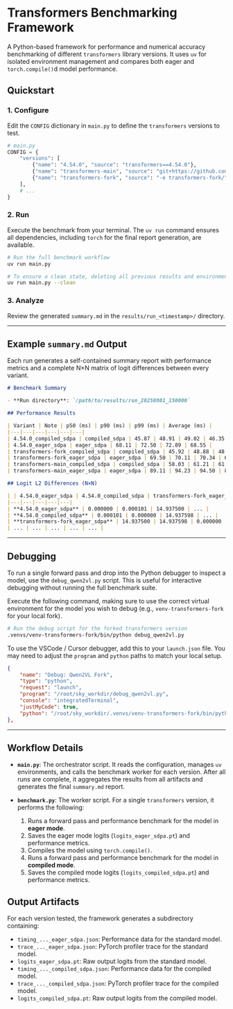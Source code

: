 # Transformers Benchmarking Framework

A Python-based framework for performance and numerical accuracy benchmarking of different `transformers` library versions. It uses `uv` for isolated environment management and compares both eager and `torch.compile()`d model performance.

## Quickstart

### 1. Configure

Edit the `CONFIG` dictionary in `main.py` to define the `transformers` versions to test.

```python
# main.py
CONFIG = {
    "versions": [
        {"name": "4.54.0", "source": "transformers==4.54.0"},
        {"name": "transformers-main", "source": "git+https://github.com/huggingface/transformers.git"},
        {"name": "transformers-fork", "source": "-e transformers-fork/"},
    ],
    # ...
}
```

### 2. Run

Execute the benchmark from your terminal. The `uv run` command ensures all dependencies, including `torch` for the final report generation, are available.

```bash
# Run the full benchmark workflow
uv run main.py

# To ensure a clean state, deleting all previous results and environments:
uv run main.py --clean
```

### 3. Analyze

Review the generated `summary.md` in the `results/run_<timestamp>/` directory.

---

## Example `summary.md` Output

Each run generates a self-contained summary report with performance metrics and a complete N×N matrix of logit differences between every variant.

````markdown
# Benchmark Summary

- **Run directory**: `/path/to/results/run_20250801_150000`

## Performance Results

| Variant | Note | p50 (ms) | p90 (ms) | p99 (ms) | Average (ms) |
|---|---|---|---|---|---|
| 4.54.0_compiled_sdpa | compiled_sdpa | 45.87 | 48.91 | 49.02 | 46.35 |
| 4.54.0_eager_sdpa | eager_sdpa | 68.11 | 72.50 | 72.89 | 68.55 |
| transformers-fork_compiled_sdpa | compiled_sdpa | 45.92 | 48.88 | 48.99 | 46.41 |
| transformers-fork_eager_sdpa | eager_sdpa | 69.50 | 70.11 | 70.34 | 68.99 |
| transformers-main_compiled_sdpa | compiled_sdpa | 58.03 | 61.21 | 61.55 | 57.49 |
| transformers-main_eager_sdpa | eager_sdpa | 89.11 | 94.23 | 94.50 | 89.72 |

## Logit L2 Differences (N×N)

| | 4.54.0_eager_sdpa | 4.54.0_compiled_sdpa | transformers-fork_eager_sdpa | ... |
|---|---|---|---|---|
| **4.54.0_eager_sdpa** | 0.000000 | 0.000101 | 14.937500 | ... |
| **4.54.0_compiled_sdpa** | 0.000101 | 0.000000 | 14.937598 | ... |
| **transformers-fork_eager_sdpa** | 14.937500 | 14.937598 | 0.000000 | ... |
| ... | ... | ... | ... | ... |
````

---

## Debugging

To run a single forward pass and drop into the Python debugger to inspect a model, use the `debug_qwen2vl.py` script. This is useful for interactive debugging without running the full benchmark suite.

Execute the following command, making sure to use the correct virtual environment for the model you wish to debug (e.g., `venv-transformers-fork` for your local fork).

```bash
# Run the debug script for the forked transformers version
.venvs/venv-transformers-fork/bin/python debug_qwen2vl.py
```

To use the VSCode / Cursor debugger, add this to your `launch.json` file. You may need to adjust the `program` and `python` paths to match your local setup.

```json
{
    "name": "Debug: Qwen2VL Fork",
    "type": "python",
    "request": "launch",
    "program": "/root/sky_workdir/debug_qwen2vl.py",
    "console": "integratedTerminal",
    "justMyCode": true,
    "python": "/root/sky_workdir/.venvs/venv-transformers-fork/bin/python"
},
```

---


## Workflow Details

-   **`main.py`**: The orchestrator script. It reads the configuration, manages `uv` environments, and calls the benchmark worker for each version. After all runs are complete, it aggregates the results from all artifacts and generates the final `summary.md` report.

-   **`benchmark.py`**: The worker script. For a single `transformers` version, it performs the following:
    1.  Runs a forward pass and performance benchmark for the model in **eager mode**.
    2.  Saves the eager mode logits (`logits_eager_sdpa.pt`) and performance metrics.
    3.  Compiles the model using `torch.compile()`.
    4.  Runs a forward pass and performance benchmark for the model in **compiled mode**.
    5.  Saves the compiled mode logits (`logits_compiled_sdpa.pt`) and performance metrics.

## Output Artifacts

For each version tested, the framework generates a subdirectory containing:

-   `timing_..._eager_sdpa.json`: Performance data for the standard model.
-   `trace_..._eager_sdpa.json`: PyTorch profiler trace for the standard model.
-   `logits_eager_sdpa.pt`: Raw output logits from the standard model.
-   `timing_..._compiled_sdpa.json`: Performance data for the compiled model.
-   `trace_..._compiled_sdpa.json`: PyTorch profiler trace for the compiled model.
-   `logits_compiled_sdpa.pt`: Raw output logits from the compiled model.
